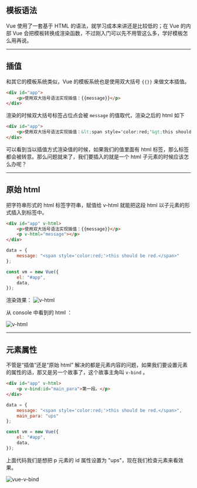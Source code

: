 ## 模板语法

Vue 使用了一套基于 HTML 的语法，就学习成本来讲还是比较低的；在 Vue 的内部 Vue 会把模板转换成渲染函数，不过刚入门可以先不用管这么多，学好模板怎么用再说。

---

## 插值
和其它的模板系统类似，Vue 的模板系统也是使用双大括号 `{{}}` 来做文本插值。
```html
<div id="app">
    <p>使用双大括号语法实现插值：{{message}}</p>
</div>
``` 
渲染的时候双大括号标签占位点会被 `message` 的值取代，渲染之后的 html 如下
```html
<div id="app">
    <p>使用双大括号语法实现插值：&lt;span style='color:red;'&gt;this should be red.&lt;/span&gt;</p>
</div>
```

可以看到当以插值方式渲染值的时候，如果我们的值里面有 html 标签，那么标签都会被转意。那么问题就来了，我们要插入的就是一个 html 子元素的时候应该怎么办呢？

---

## 原始 html

把字符串形式的 html 标签字符串，赋值给 v-html 就能把这段 html 以子元素的形式插入到标签中。
```html
<div id="app" v-html>
    <p>使用双大括号语法实现插值：{{message}}</p>
    <p v-html="message"></p>
</div>
```
```js
data = {
    message: "<span style='color:red;'>this should be red.</span>"
};

const vm = new Vue({
    el: "#app",
    data,
});
```

渲染效果：
![v-html](static/2021-01/vue-v-html-2.jpeg)

从 console 中看到的 html ：

![v-html](static/2021-01/vue-v-html.jpeg)

---

## 元素属性
不管是“插值”还是“原始 html” 解决的都是元素内容的问题，如果我们要设置元素的属性的话，那又是另一个故事了，这个故事主角叫 `v-bind` 。
```html
<div id="app" v-html>
    <p v-bind:id="main_para">第一段。</p>
</div>
```
```js
data = {
    message: "<span style='color:red;'>this should be red.</span>",
    main_para: "ups"
};

const vm = new Vue({
    el: "#app",
    data,
});
```
上面代码我们是想把 p 元素的 id 属性设置为 "ups"，现在我们检查元素来看效果。

![vue-v-bind](static/2021-01/vue-v-bind.jpeg)